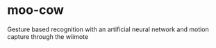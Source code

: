 moo-cow
=======

Gesture based recognition with an artificial neural network and motion capture through the wiimote
